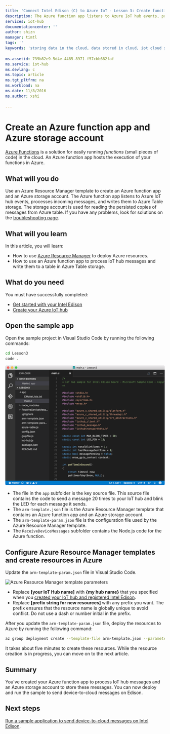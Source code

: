```yaml
---
title: 'Connect Intel Edison (C) to Azure IoT - Lesson 3: Create function app | Microsoft Docs'
description: The Azure function app listens to Azure IoT hub events, processes incoming messages, and writes them to Azure Table storage.
services: iot-hub
documentationcenter: ''
author: shizn
manager: timtl
tags: ''
keywords: 'storing data in the cloud, data stored in cloud, iot cloud service'

ms.assetid: 739b82e9-5d4e-4485-8971-f57cbb682faf
ms.service: iot-hub
ms.devlang: c
ms.topic: article
ms.tgt_pltfrm: na
ms.workload: na
ms.date: 11/8/2016
ms.author: xshi

---
```

# Create an Azure function app and Azure storage account
[Azure Functions](../../articles/azure-functions/functions-overview.md) is a solution for easily running *functions* (small pieces of code) in the cloud. An Azure function app hosts the execution of your functions in Azure.

## What will you do
Use an Azure Resource Manager template to create an Azure function app and an Azure storage account. The Azure function app listens to Azure IoT hub events, processes incoming messages, and writes them to Azure Table storage. The storage account is used for reading the persisted copies of messages from Azure table. If you have any problems, look for solutions on the [troubleshooting page][troubleshooting].

## What will you learn
In this article, you will learn:
* How to use [Azure Resource Manager](../../articles/azure-resource-manager/resource-group-overview.md) to deploy Azure resources.
* How to use an Azure function app to process IoT hub messages and write them to a table in Azure Table storage.

## What do you need
You must have successfully completed:
- [Get started with your Intel Edison][get-started-with-your-intel-edison]
- [Create your Azure IoT hub][create-your-azure-iot-hub]

## Open the sample app
Open the sample project in Visual Studio Code by running the following commands:

```bash
cd Lesson3
code .
```

![Repo structure][repo-structure]

* The file in the `app` subfolder is the key source file. This source file contains the code to send a message 20 times to your IoT hub and blink the LED for each message it sends.
* The `arm-template.json` file is the Azure Resource Manager template that contains an Azure function app and an Azure storage account.
* The `arm-template-param.json` file is the configuration file used by the Azure Resource Manager template.
* The `ReceiveDeviceMessages` subfolder contains the Node.js code for the Azure function.

## Configure Azure Resource Manager templates and create resources in Azure
Update the `arm-template-param.json` file in Visual Studio Code.

![Azure Resource Manager template parameters][arm-template-parameters]

* Replace **[your IoT Hub name]** with **{my hub name}** that you specified when you [created your IoT hub and registered Intel Edison][created-your-iot-hub-and-registered-intel-edison].
* Replace **[prefix string for new resources]** with any prefix you want. The prefix ensures that the resource name is globally unique to avoid conflict. Do not use a dash or number initial in the prefix.

After you update the `arm-template-param.json` file, deploy the resources to Azure by running the following command:

```bash
az group deployment create --template-file arm-template.json --parameters @arm-template-param.json -g iot-sample
```

It takes about five minutes to create these resources. While the resource creation is in progress, you can move on to the next article.

## Summary
You've created your Azure function app to process IoT hub messages and an Azure storage account to store these messages. You can now deploy and run the sample to send device-to-cloud messages on Edison.

## Next steps
[Run a sample application to send device-to-cloud messages on Intel Edison][send-device-to-cloud-messages].
<!-- Images and links -->

[troubleshooting]: iot-hub-intel-edison-kit-node-troubleshooting.md
[get-started-with-your-intel-edison]: iot-hub-intel-edison-kit-c-get-started.md
[create-your-azure-iot-hub]: iot-hub-intel-edison-kit-c-get-started.md
[repo-structure]: media/iot-hub-intel-edison-lessons/lesson3/repo_structure_c.png
[arm-template-parameters]: /media/iot-hub-intel-edison-lessons/lesson3/arm_para_c.png
[created-your-iot-hub-and-registered-intel-edison]: iot-hub-intel-edison-kit-c-lesson2-prepare-azure-iot-hub.md
[send-device-to-cloud-messages]: iot-hub-intel-edison-kit-c-lesson3-run-azure-blink.md